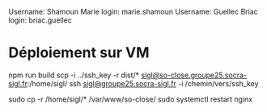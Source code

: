 Username: Shamoun Marie
login: marie.shamoun
Username: Guellec Briac
login: briac.guellec

# Déploiement sur VM

npm run build
scp -i ../ssh_key -r dist/* sigl@so-close.groupe25.socra-sigl.fr:/home/sigl/
ssh sigl@groupe25.socra-sigl.fr -i /chemin/vers/ssh_key

sudo cp -r /home/sigl/* /var/www/so-close/
sudo systemctl restart nginx

